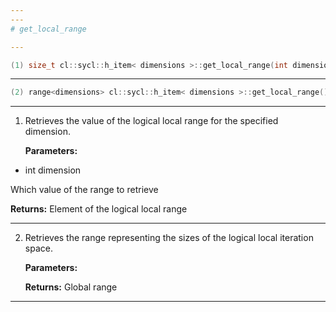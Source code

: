 ```yaml
---
---
# get_local_range

---
```


```cpp
(1) size_t cl::sycl::h_item< dimensions >::get_local_range(int dimension) const
```

---

```cpp
(2) range<dimensions> cl::sycl::h_item< dimensions >::get_local_range() const
```

---

1. Retrieves the value of the logical local range for the specified dimension. 

   **Parameters:**

  * int dimension

   Which value of the range to retrieve 

   **Returns:** Element of the logical local range 

---

2. Retrieves the range representing the sizes of the logical local iteration space. 

   **Parameters:**

   **Returns:** Global range 

---


